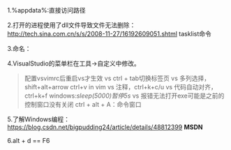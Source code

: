 1.%appdata%:直接访问路径

2.打开的进程使用了dll文件导致文件无法删除：http://tech.sina.com.cn/s/s/2008-11-27/16192609051.shtml
 tasklist命令

3.命名：

4.VisualStudio的菜单栏在工具->自定义中修改。
>配置vsvimrc后重启vs才生效
>vs ctrl + tab切换标签页
>vs 多列选择，shift+alt+arrow  ctrl+v in vim
>vs 注释，ctrl+k+c/u
>vs 代码自动对齐，ctrl+k+f
>windows:_sleep(5000)暂停5s_
>vs 报错无法打开exe可能是之前的控制窗口没有关闭
>ctrl + alt + A：命令窗口

5.了解Windows编程：https://blog.csdn.net/bigpudding24/article/details/48812399
**MSDN**

6.alt + d == F6
